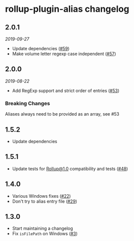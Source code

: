 # rollup-plugin-alias changelog

## 2.0.1
*2019-09-27*
* Update dependencies ([#59](https://github.com/rollup/rollup-plugin-alias/pull/59))
* Make volume letter regexp case independent ([#57](https://github.com/rollup/rollup-plugin-alias/pull/57))

## 2.0.0
*2019-08-22*
* Add RegExp support and strict order of entries ([#53](https://github.com/rollup/rollup-plugin-alias/pull/53))

### Breaking Changes
Aliases always need to be provided as an array, see #53

## 1.5.2

* Update dependencies

## 1.5.1

* Update tests for Rollup@1.0 compatibility and tests ([#48](https://github.com/rollup/rollup-plugin-alias/pull/48))

## 1.4.0

* Various Windows fixes ([#22](https://github.com/rollup/rollup-plugin-alias/pull/22))
* Don't try to alias entry file ([#29](https://github.com/rollup/rollup-plugin-alias/pull/29))

## 1.3.0

* Start maintaining a changelog
* Fix `isFilePath` on Windows ([#3](https://github.com/rollup/rollup-plugin-alias/issues/3))
